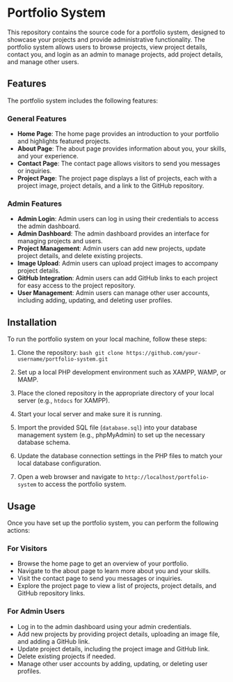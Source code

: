 # Portfolio System

This repository contains the source code for a portfolio system, designed to showcase your projects and provide administrative functionality. The portfolio system allows users to browse projects, view project details, contact you, and login as an admin to manage projects, add project details, and manage other users.

## Features

The portfolio system includes the following features:

### General Features

- **Home Page**: The home page provides an introduction to your portfolio and highlights featured projects.
- **About Page**: The about page provides information about you, your skills, and your experience.
- **Contact Page**: The contact page allows visitors to send you messages or inquiries.
- **Project Page**: The project page displays a list of projects, each with a project image, project details, and a link to the GitHub repository.

### Admin Features

- **Admin Login**: Admin users can log in using their credentials to access the admin dashboard.
- **Admin Dashboard**: The admin dashboard provides an interface for managing projects and users.
- **Project Management**: Admin users can add new projects, update project details, and delete existing projects.
- **Image Upload**: Admin users can upload project images to accompany project details.
- **GitHub Integration**: Admin users can add GitHub links to each project for easy access to the project repository.
- **User Management**: Admin users can manage other user accounts, including adding, updating, and deleting user profiles.

## Installation

To run the portfolio system on your local machine, follow these steps:

1. Clone the repository:
```bash git clone https://github.com/your-username/portfolio-system.git```

2. Set up a local PHP development environment such as XAMPP, WAMP, or MAMP.

3. Place the cloned repository in the appropriate directory of your local server (e.g., `htdocs` for XAMPP).

4. Start your local server and make sure it is running.

5. Import the provided SQL file (`database.sql`) into your database management system (e.g., phpMyAdmin) to set up the necessary database schema.

6. Update the database connection settings in the PHP files to match your local database configuration.

7. Open a web browser and navigate to `http://localhost/portfolio-system` to access the portfolio system.

## Usage

Once you have set up the portfolio system, you can perform the following actions:

### For Visitors

- Browse the home page to get an overview of your portfolio.
- Navigate to the about page to learn more about you and your skills.
- Visit the contact page to send you messages or inquiries.
- Explore the project page to view a list of projects, project details, and GitHub repository links.

### For Admin Users

- Log in to the admin dashboard using your admin credentials.
- Add new projects by providing project details, uploading an image file, and adding a GitHub link.
- Update project details, including the project image and GitHub link.
- Delete existing projects if needed.
- Manage other user accounts by adding, updating, or deleting user profiles.

